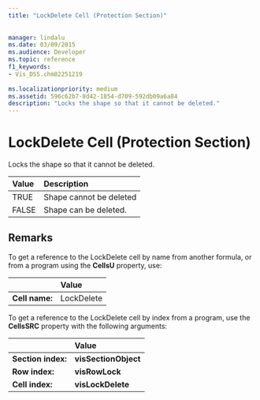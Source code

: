 ```yaml
---
title: "LockDelete Cell (Protection Section)"
 
 
manager: lindalu
ms.date: 03/09/2015
ms.audience: Developer
ms.topic: reference
f1_keywords:
- Vis_DSS.chm82251219
 
ms.localizationpriority: medium
ms.assetid: 596c62b7-8d42-1854-d709-592db09a6a84
description: "Locks the shape so that it cannot be deleted."
---
```


# LockDelete Cell (Protection Section)

Locks the shape so that it cannot be deleted.
  
|**Value**|**Description**|
|:-----|:-----|
| TRUE  <br/> | Shape cannot be deleted  <br/> |
| FALSE  <br/> | Shape can be deleted. |
   
## Remarks

To get a reference to the LockDelete cell by name from another formula, or from a program using the **CellsU** property, use: 
  
||Value |
|:-----|:-----|
| **Cell name:**  <br/> | LockDelete  <br/> |
   
To get a reference to the LockDelete cell by index from a program, use the **CellsSRC** property with the following arguments: 
  
||Value |
|:-----|:-----|
| **Section index:**  <br/> |**visSectionObject** <br/> |
| **Row index:**  <br/> |**visRowLock** <br/> |
| **Cell index:**  <br/> |**visLockDelete** <br/> |
   

